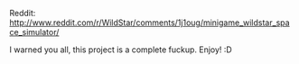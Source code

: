 Reddit: http://www.reddit.com/r/WildStar/comments/1j1oug/minigame_wildstar_space_simulator/

I warned you all, this project is a complete fuckup.
Enjoy! :D
